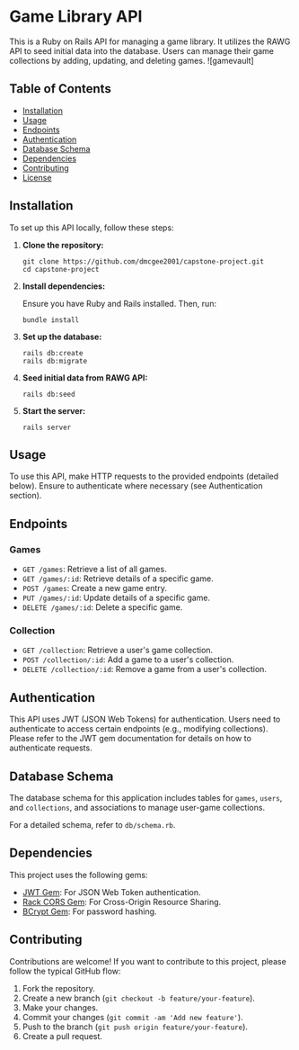# Game Library API

This is a Ruby on Rails API for managing a game library. It utilizes the RAWG API to seed initial data into the database. Users can manage their game collections by adding, updating, and deleting games.
![gamevault]

## Table of Contents

- [Installation](#installation)
- [Usage](#usage)
- [Endpoints](#endpoints)
- [Authentication](#authentication)
- [Database Schema](#database-schema)
- [Dependencies](#dependencies)
- [Contributing](#contributing)
- [License](#license)

## Installation

To set up this API locally, follow these steps:

1. **Clone the repository:**

   ```
   git clone https://github.com/dmcgee2001/capstone-project.git
   cd capstone-project
   ```

2. **Install dependencies:**

   Ensure you have Ruby and Rails installed. Then, run:

   ```
   bundle install
   ```

3. **Set up the database:**

   ```
   rails db:create
   rails db:migrate
   ```

4. **Seed initial data from RAWG API:**

   ```
   rails db:seed
   ```

5. **Start the server:**

   ```
   rails server
   ```

## Usage

To use this API, make HTTP requests to the provided endpoints (detailed below). Ensure to authenticate where necessary (see Authentication section).

## Endpoints

### Games

- `GET /games`: Retrieve a list of all games.
- `GET /games/:id`: Retrieve details of a specific game.
- `POST /games`: Create a new game entry.
- `PUT /games/:id`: Update details of a specific game.
- `DELETE /games/:id`: Delete a specific game.

### Collection

- `GET /collection`: Retrieve a user's game collection.
- `POST /collection/:id`: Add a game to a user's collection.
- `DELETE /collection/:id`: Remove a game from a user's collection.

## Authentication

This API uses JWT (JSON Web Tokens) for authentication. Users need to authenticate to access certain endpoints (e.g., modifying collections). Please refer to the JWT gem documentation for details on how to authenticate requests.

## Database Schema

The database schema for this application includes tables for `games`, `users`, and `collections`, and associations to manage user-game collections.

For a detailed schema, refer to `db/schema.rb`.

## Dependencies

This project uses the following gems:

- [JWT Gem](https://github.com/jwt/ruby-jwt): For JSON Web Token authentication.
- [Rack CORS Gem](https://github.com/cyu/rack-cors): For Cross-Origin Resource Sharing.
- [BCrypt Gem](https://github.com/codahale/bcrypt-ruby): For password hashing.

## Contributing

Contributions are welcome! If you want to contribute to this project, please follow the typical GitHub flow:

1. Fork the repository.
2. Create a new branch (`git checkout -b feature/your-feature`).
3. Make your changes.
4. Commit your changes (`git commit -am 'Add new feature'`).
5. Push to the branch (`git push origin feature/your-feature`).
6. Create a pull request.
